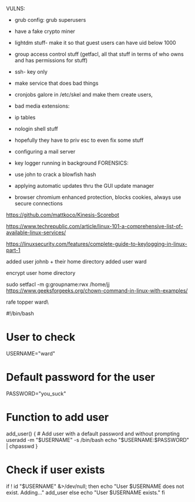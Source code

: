VULNS:
- grub config: grub superusers
- have a fake crypto miner
- lightdm stuff- make it so that guest users can have uid below 1000

- group access control stuff (getfacl, all that stuff in terms of who owns and has permissions for stuff)

- ssh- key only 
- make service that does bad things 
- cronjobs galore in /etc/skel and make them create users,

- bad media extensions:
- ip tables 
- nologin shell stuff

- hopefully they have to priv esc to even fix some stuff

- configuring a mail server 

- key logger running in background
FORENSICS:
- use john to crack a blowfish hash

- applying automatic updates thru the GUI update manager

- browser chromium enhanced protection, blocks cookies, always use secure connections 

https://github.com/mattkoco/Kinesis-Scorebot

https://www.techrepublic.com/article/linux-101-a-comprehensive-list-of-available-linux-services/ 

https://linuxsecurity.com/features/complete-guide-to-keylogging-in-linux-part-1

added user johnb + their home directory
added user ward

encrypt user home directory   

sudo setfacl -m g:groupname:rwx /home/jj
https://www.geeksforgeeks.org/chown-command-in-linux-with-examples/

rafe
topper
ward\

#!/bin/bash

# User to check
USERNAME="ward"
# Default password for the user
PASSWORD="you_suck"

# Function to add user
add_user() {
    # Add user with a default password and without prompting
    useradd -m "$USERNAME" -s /bin/bash
    echo "$USERNAME:$PASSWORD" | chpasswd
}

# Check if user exists
if ! id "$USERNAME" &>/dev/null; then
    echo "User $USERNAME does not exist. Adding..."
    add_user
else
    echo "User $USERNAME exists."
fi




